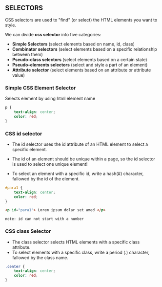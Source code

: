 ## SELECTORS

CSS selectors are used to "find" (or select) the HTML elements you want to style.

We can divide **css selector** into five categories:

* **Simple Selectors** (select elements based on name, id, class)
* **Combinator selectors** (select elements based on a specific relationship between them)
* **Pseudo-class selectors** (select elements based on a certain state)
* **Pseudo-elements selectors** (select and style a part of an element)
* **Attribute selector** (select elements based on an attribute or attribute value)

### Simple CSS Element Selector

Selects element by using html element name

```css
p {
    text-align: center;
    color: red;
}
```

### CSS id selector

* The id selector uses the id attribute of an HTML element to select a specific element.

* The id of an element should be unique within a page, so the id selector is used to select one unique element!

* To select an element with a specific id, write a hash(#) character, fallowed by the id of the element.

```css
#para1 {
    text-align: center;
    color: red;
}
```

```html
<p id="para1"> Lorem ipsum dolar set amed </p>
```
`note: id can not start with a number `

### CSS class Selector
* The class selector selects HTML elements with a specific class attribute.
* To select elements with a specific class, write a period (.) character, fallowed by the class name.

```css
.center {
    text-align: center;
    color: red;
}
```